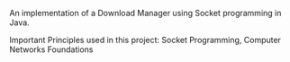 An implementation of a Download Manager using Socket programming in Java.

Important Principles used in this project: Socket Programming, Computer Networks Foundations
